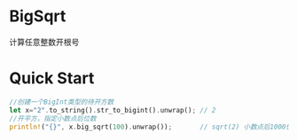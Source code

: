 # BigSqrt

计算任意整数开根号

# Quick Start
```Rust
//创建一个BigInt类型的待开方数
let x="2".to_string().str_to_bigint().unwrap(); // 2
//开平方，指定小数点后位数
println!("{}", x.big_sqrt(100).unwrap());       // sqrt(2) 小数点后1000位
```
